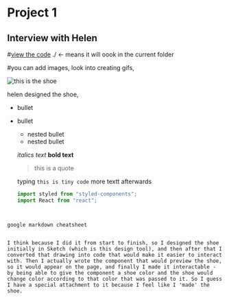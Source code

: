 # Project 1 

## Interview with Helen

#[view the code](./code.js)
./ <- means it will oook in the current folder


#you can add images, look into creating gifs, 


![this is the shoe](https://i.imgur.com/o4VQ8Fx.png)

helen designed the shoe, 

* bullet
- bullet
  - nested bullet
  * nested bullet
  
  *italics text*
  **bold text**
  > this is a quote 
  
  
  typing `this is tiny code` more textt afterwards
  
  
  ```js
  import styled from "styled-components";
  import React from "react";
```


google markdown cheatsheet 


I think because I did it from start to finish, so I designed the shoe initially in Sketch (which is this design tool), and then after that I converted that drawing into code that would make it easier to interact with. Then I actually wrote the component that would preview the shoe, so it would appear on the page, and finally I made it interactable - by being able to give the component a shoe color and the shoe would change color according to that color that was passed to it. So I guess I have a special attachment to it because I feel like I 'made' the shoe.












